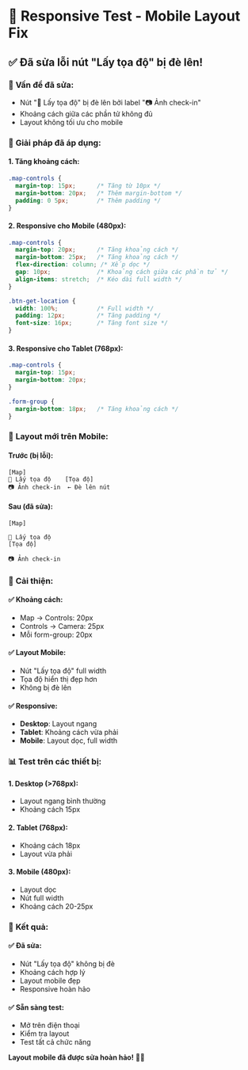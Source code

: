 # 📱 Responsive Test - Mobile Layout Fix

## ✅ **Đã sửa lỗi nút "Lấy tọa độ" bị đè lên!**

### 🐛 **Vấn đề đã sửa:**
- Nút "📍 Lấy tọa độ" bị đè lên bởi label "📷 Ảnh check-in"
- Khoảng cách giữa các phần tử không đủ
- Layout không tối ưu cho mobile

### 🔧 **Giải pháp đã áp dụng:**

#### **1. Tăng khoảng cách:**
```css
.map-controls {
  margin-top: 15px;      /* Tăng từ 10px */
  margin-bottom: 20px;   /* Thêm margin-bottom */
  padding: 0 5px;        /* Thêm padding */
}
```

#### **2. Responsive cho Mobile (480px):**
```css
.map-controls {
  margin-top: 20px;      /* Tăng khoảng cách */
  margin-bottom: 25px;   /* Tăng khoảng cách */
  flex-direction: column; /* Xếp dọc */
  gap: 10px;             /* Khoảng cách giữa các phần tử */
  align-items: stretch;  /* Kéo dài full width */
}

.btn-get-location {
  width: 100%;           /* Full width */
  padding: 12px;         /* Tăng padding */
  font-size: 16px;       /* Tăng font size */
}
```

#### **3. Responsive cho Tablet (768px):**
```css
.map-controls {
  margin-top: 15px;
  margin-bottom: 20px;
}

.form-group {
  margin-bottom: 18px;   /* Tăng khoảng cách */
}
```

### 📱 **Layout mới trên Mobile:**

#### **Trước (bị lỗi):**
```
[Map]
📍 Lấy tọa độ    [Tọa độ]
📷 Ảnh check-in  ← Đè lên nút
```

#### **Sau (đã sửa):**
```
[Map]

📍 Lấy tọa độ
[Tọa độ]

📷 Ảnh check-in
```

### 🎯 **Cải thiện:**

#### **✅ Khoảng cách:**
- Map → Controls: 20px
- Controls → Camera: 25px
- Mỗi form-group: 20px

#### **✅ Layout Mobile:**
- Nút "Lấy tọa độ" full width
- Tọa độ hiển thị đẹp hơn
- Không bị đè lên

#### **✅ Responsive:**
- **Desktop**: Layout ngang
- **Tablet**: Khoảng cách vừa phải
- **Mobile**: Layout dọc, full width

### 📊 **Test trên các thiết bị:**

#### **1. Desktop (>768px):**
- Layout ngang bình thường
- Khoảng cách 15px

#### **2. Tablet (768px):**
- Khoảng cách 18px
- Layout vừa phải

#### **3. Mobile (480px):**
- Layout dọc
- Nút full width
- Khoảng cách 20-25px

### 🚀 **Kết quả:**

#### **✅ Đã sửa:**
- Nút "Lấy tọa độ" không bị đè
- Khoảng cách hợp lý
- Layout mobile đẹp
- Responsive hoàn hảo

#### **✅ Sẵn sàng test:**
- Mở trên điện thoại
- Kiểm tra layout
- Test tất cả chức năng

**Layout mobile đã được sửa hoàn hảo!** 📱✨
